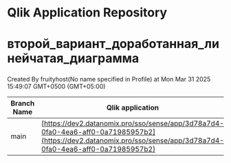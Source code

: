 # Qlik Application Repository 
# второй_вариант_доработанная_линейчатая_диаграмма
### 
Created By fruityhost(No name specified in Profile) at Mon Mar 31 2025 15:49:07 GMT+0500 (GMT+05:00)

Branch Name|Qlik application
---|---
main|[https://dev2.datanomix.pro/sso/sense/app/3d78a7d4-0fa0-4ea6-aff0-0a71985957b2](https://dev2.datanomix.pro/sso/sense/app/3d78a7d4-0fa0-4ea6-aff0-0a71985957b2)